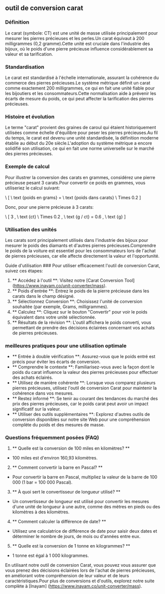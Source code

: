 ## outil de conversion carat

### Définition
Le carat (symbole: CT) est une unité de masse utilisée principalement pour mesurer les pierres précieuses et les perles.Un carat équivaut à 200 milligrammes (0,2 gramme).Cette unité est cruciale dans l'industrie des bijoux, où le poids d'une pierre précieuse influence considérablement sa valeur et sa tarification.

### Standardisation
Le carat est standardisé à l'échelle internationale, assurant la cohérence du commerce des pierres précieuses.Le système métrique définit un carat comme exactement 200 milligrammes, ce qui en fait une unité fiable pour les bijoutiers et les consommateurs.Cette normalisation aide à prévenir les écarts de mesure du poids, ce qui peut affecter la tarification des pierres précieuses.

### Histoire et évolution
Le terme "carat" provient des graines de caroul qui étaient historiquement utilisées comme échelle d'équilibre pour peser les pierres précieuses.Au fil du temps, le carat est devenu une unité standardisée, la définition moderne établie au début du 20e siècle.L'adoption du système métrique a encore solidifié son utilisation, ce qui en fait une norme universelle sur le marché des pierres précieuses.

### Exemple de calcul
Pour illustrer la conversion des carats en grammes, considérez une pierre précieuse pesant 3 carats.Pour convertir ce poids en grammes, vous utiliseriez le calcul suivant:

\ [
\ text {poids en grams} = \ text {poids dans carats} \ Times 0.2
\]

Donc, pour une pierre précieuse à 3 carats:

\ [
3 \, \ text {ct} \ Times 0.2 \, \ text {g / ct} = 0.6 \, \ text {g}
\]

### Utilisation des unités
Les carats sont principalement utilisés dans l'industrie des bijoux pour mesurer le poids des diamants et d'autres pierres précieuses.Comprendre le poids de la voiture est essentiel pour les consommateurs lors de l'achat de pierres précieuses, car elle affecte directement la valeur et l'opportunité.

Guide d'utilisation ###
Pour utiliser efficacement l'outil de conversion Carat, suivez ces étapes:
1. ** Accédez à l'outil **: Visitez notre [Carat Conversion Tool] (https://www.inayam.co/unit-converter/mass).
2. ** Poids d'entrée **: Entrez le poids de la pierre précieuse dans les carats dans le champ désigné.
3. ** Sélectionnez Conversion **: Choisissez l'unité de conversion souhaitée (par exemple, Grams, milligrammes).
4. ** Calculez **: Cliquez sur le bouton "Convertir" pour voir le poids équivalent dans votre unité sélectionnée.
5. ** Résultats de la révision **: L'outil affichera le poids converti, vous permettant de prendre des décisions éclairées concernant vos achats de pierres précieuses.

### meilleures pratiques pour une utilisation optimale
- ** Entrée à double vérification **: Assurez-vous que le poids entré est précis pour éviter les écarts de conversion.
- ** Comprendre le contexte **: Familiarisez-vous avec la façon dont le poids du carat influence la valeur des pierres précieuses pour effectuer des achats éclairés.
- ** Utilisez de manière cohérente **: Lorsque vous comparez plusieurs pierres précieuses, utilisez l'outil de conversion Carat pour maintenir la cohérence dans vos mesures.
- ** Restez informé **: Se tenir au courant des tendances du marché des prix des pierres précieuses, car le poids carat peut avoir un impact significatif sur la valeur.
- ** Utiliser des outils supplémentaires **: Explorez d'autres outils de conversion disponibles sur notre site Web pour une compréhension complète du poids et des mesures de masse.

### Questions fréquemment posées (FAQ)

1. ** Quelle est la conversion de 100 miles en kilomètres? **
- 100 miles est d'environ 160,93 kilomètres.

2. ** Comment convertir la barre en Pascal? **
- Pour convertir la barre en Pascal, multipliez la valeur de la barre de 100 000 (1 bar = 100 000 Pascal).

3. ** À quoi sert le convertisseur de longueur utilisé? **
- Un convertisseur de longueur est utilisé pour convertir les mesures d'une unité de longueur à une autre, comme des mètres en pieds ou des kilomètres à des kilomètres.

4. ** Comment calculer la différence de date? **
- Utilisez une calculatrice de différence de date pour saisir deux dates et déterminer le nombre de jours, de mois ou d'années entre eux.

5. ** Quelle est la conversion de 1 tonne en kilogrammes? **
- 1 tonne est égal à 1 000 kilogrammes.

En utilisant notre outil de conversion Carat, vous pouvez vous assurer que vous prenez des décisions éclairées lors de l'achat de pierres précieuses, en améliorant votre compréhension de leur valeur et de leurs caractéristiques.Pour plus de conversions et d'outils, explorez notre suite complète à [Inayam] (https://www.inayam.co/unit-converter/mass).